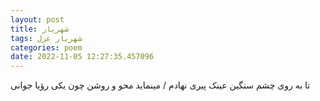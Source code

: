 ```yaml
---
layout: post
title: شهریار
tags: شهریار غزل
categories: poem
date: 2022-11-05 12:27:35.457096
---
```


تا به روی چشم سنگین عینک پیری نهادم / مینماید محو و روشن چون یکی رؤیا جوانی